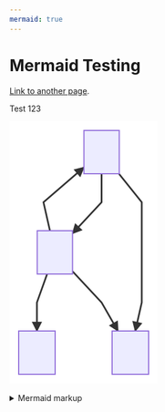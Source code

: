 ```yaml
---
mermaid: true
---
```

# Mermaid Testing

[Link to another page](./page2.md).

Test 123

<!-- generated by mermaid compile action - START -->
![~mermaid diagram 1~](/./images/docs_index-md-1.svg)
<details>
  <summary>Mermaid markup</summary>

```mermaid
graph TD;
    A-->B;
    B-->C;
    B-->A;
    A-->D;
    B-->D;
```

</details>
<!-- generated by mermaid compile action - END -->
